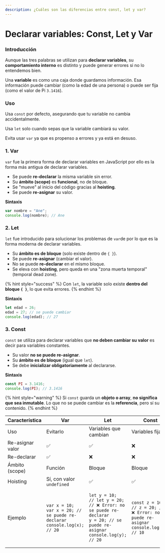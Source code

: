 ```yaml
---
description: ¿Cuáles son las diferencias entre const, let y var?
---
```


# Declarar variables: Const, Let y Var

### Introducción

Aunque las tres palabras se utilizan para **declarar variables**, su **comportamiento interno** es distinto y puede generar errores si no lo entendemos bien.

Una **variable** es como una caja donde guardamos información. Esa información puede cambiar (como la edad de una persona) o puede ser fija (como el valor de Pi `3.1416`).

### Uso

Usa `const` por defecto, asegurando que tu variable no cambia accidentalmente.

Usa `let` solo cuando sepas que la variable cambiará su valor.

Evita usar `var` ya que es propenso a errores y ya está en desuso.

### 1. Var

`var` fue la primera forma de declarar variables en JavaScript por ello es la forma más antigua de declarar variables.

* Se puede **re-declarar** la misma variable sin error.
* Su **ámbito (scope)** es **funcional**, no de bloque.
* Se "mueve" al inicio del código gracias al **hoisting**.
* Se puede **re-asignar** su valor.

**Sintaxis**

```js
var nombre = "Ane";
console.log(nombre); // Ane
```

### 2. Let&#x20;

`let` fue introducido para solucionar los problemas de `var`de por lo que es la forma moderna de declarar variables.

* Su **ámbito es de bloque** (solo existe dentro de `{ }`).
* Se puede **re-asignar** (cambiar el valor).
* No se puede **re-declarar** en el mismo bloque.
* Se eleva con **hoisting**, pero queda en una "zona muerta temporal" (temporal dead zone).

{% hint style="success" %}
Con `let`, la variable solo existe **dentro del bloque `{ }`**, lo que evita errores.
{% endhint %}

**Sintaxis**

```js
let edad = 26;
edad = 27; // se puede cambiar
console.log(edad); // 27
```

### 3. Const&#x20;

`const` se utiliza para declarar variables que **no deben cambiar su valor** es decir para variables constantes.

* Su valor **no se puede re-asignar**.
* Su **ámbito es de bloque** (igual que `let`).
* Se debe **inicializar obligatoriamente** al declararse.

**Sintaxis**

```js
const PI = 3.1416;
console.log(PI); // 3.1416
```

{% hint style="warning" %}
Si `const` guarda un **objeto o array**, **no significa que sea inmutable**. Lo que no se puede cambiar es la **referencia**, pero sí su contenido.
{% endhint %}

<table><thead><tr><th>Característica</th><th>Var</th><th>Let</th><th>Const</th></tr></thead><tbody><tr><td>Uso</td><td>Evitarlo</td><td>Variables que cambian</td><td>Variables fijas</td></tr><tr><td>Re-asignar valor</td><td>✅ </td><td>✅ </td><td>❌ </td></tr><tr><td>Re-declarar</td><td>✅ </td><td>❌ </td><td>❌ </td></tr><tr><td>Ámbito (scope)</td><td>Función</td><td>Bloque</td><td>Bloque</td></tr><tr><td>Hoisting</td><td>Sí, con valor <code>undefined</code></td><td>✅ </td><td>✅ </td></tr><tr><td>Ejemplo</td><td><pre><code>var x = 10;
var x = 20; // se puede re-declarar
console.log(x); // 20
</code></pre></td><td><pre><code>let y = 10;
// let y = 20; // ❌ Error: no se puede re-declarar
y = 20; // se puede re-asignar
console.log(y); // 20
</code></pre></td><td><pre><code>const z = 10;
// z = 20; // ❌ Error: no se puede re-asignar
console.log(z); // 10
</code></pre></td></tr></tbody></table>
